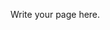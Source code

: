 <!--
.. title: About
.. slug: about
.. date: 2021-12-16 23:05:06 UTC-06:00
.. tags: 
.. category: 
.. link: 
.. description: 
.. type: text
-->

Write your page here.
